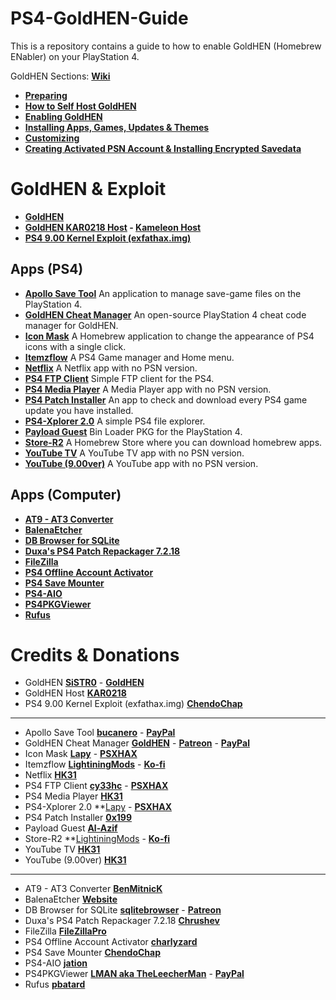 # PS4-GoldHEN-Guide
This is a repository contains a guide to how to enable GoldHEN (Homebrew ENabler) on your PlayStation 4.

GoldHEN Sections: **[Wiki](https://github.com/ZHassanQ/PS4-GoldHEN-Guide/wiki)**

- **[Preparing](https://github.com/ZHassanQ/PS4-GoldHEN-Guide/wiki/0.-Preparing)**
- **[How to Self Host GoldHEN](https://github.com/ZHassanQ/PS4-GoldHEN-Guide/wiki/1.-How-to-Self-Host-GoldHEN)**
- **[Enabling GoldHEN](https://github.com/ZHassanQ/PS4-GoldHEN-Guide/wiki/2.-Enabling-GoldHEN)**
- **[Installing Apps, Games, Updates & Themes](https://github.com/ZHassanQ/PS4-GoldHEN-Guide/wiki/3.-Installing-Apps,-Games,-Updates,-&-Themes)**
- **[Customizing](https://github.com/ZHassanQ/PS4-GoldHEN-Guide/wiki/4.-Customizing)**
- **[Creating Activated PSN Account & Installing Encrypted Savedata](https://github.com/ZHassanQ/PS4-GoldHEN-Guide/wiki/5.-Creating-Activated-PSN-Account-&-Installing-Encrypted-Savedata)**


# GoldHEN & Exploit

- **[GoldHEN](https://github.com/GoldHEN/GoldHEN)**
- **[GoldHEN KAR0218 Host](http://karo218.ir/) - [Kameleon Host](http://kmeps4.site/)**
- **[PS4 9.00 Kernel Exploit (exfathax.img)](https://github.com/ChendoChap/pOOBs4)**


## Apps (PS4)

- **[Apollo Save Tool](https://github.com/bucanero/apollo-ps4)** An application to manage save-game files on the PlayStation 4.
- **[GoldHEN Cheat Manager](https://github.com/GoldHEN/GoldHEN_Cheat_Manager)** An open-source PlayStation 4 cheat code manager for GoldHEN.
- **[Icon Mask](https://www.psxhax.com/threads/icon-mask-beta-ps4-pkg-homebrew-application-by-lapy05575948.11661/)** A Homebrew application to change the appearance of PS4 icons with a single click.
- **[Itemzflow](https://github.com/LightningMods/Itemzflow)** A PS4 Game manager and Home menu.
- **[Netflix](https://www.psxhax.com/threads/youtube-application-nopsn-pkgs-for-ps4-now-available.5882/)** A Netflix app with no PSN version.
- **[PS4 FTP Client](https://github.com/cy33hc/ps4-ftp-client)** Simple FTP client for the PS4.
- **[PS4 Media Player](https://www.psxhax.com/threads/youtube-application-nopsn-pkgs-for-ps4-now-available.5882/)** A Media Player app with no PSN version.
- **[PS4 Patch Installer](https://orbispatches.com/homebrew)** An app to check and download every PS4 game update you have installed.
- **[PS4-Xplorer 2.0](https://www.psxhax.com/threads/ps4-xplorer-v2-01-file-manager-by-lapy05575948-ps4-player-preview-video.6718/)** A simple PS4 file explorer.
- **[Payload Guest](https://github.com/Al-Azif/ps4-payload-guest)** Bin Loader PKG for the PlayStation 4.
- **[Store-R2](https://pkg-zone.com)** A Homebrew Store where you can download homebrew apps.
- **[YouTube TV](https://www.psxhax.com/threads/youtube-application-nopsn-pkgs-for-ps4-now-available.5882/)** A YouTube TV app with no PSN version.
- **[YouTube (9.00ver)](https://www.psxhax.com/threads/youtube-application-nopsn-pkgs-for-ps4-now-available.5882/)** A YouTube app with no PSN version.


## Apps (Computer)

- **[AT9 - AT3 Converter](https://www.psx-place.com/threads/at9-at3-converter-by-benmitnick-updated-to-v2-3.14356/)**
- **[BalenaEtcher](https://www.balena.io/etcher)**
- **[DB Browser for SQLite](https://sqlitebrowser.org/)**
- **[Duxa's PS4 Patch Repackager 7.2.18](https://www.psxhax.com/threads/ps4-pkg-repackager-to-repackage-fake-updates-by-duxa-chrushev.5037/)**
- **[FileZilla](https://filezilla-project.org/)**
- **[PS4 Offline Account Activator](https://www.psxhax.com/threads/ps4offlineaccountactivator-ps4-offline-account-activator-gui-by-charlyzard-**barthen.7347/)**
- **[PS4 Save Mounter](https://github.com/ChendoChap/Playstation-4-Save-Mounter)**
- **[PS4-AIO](https://www.psxhax.com/threads/ps4-aio-batch-file-script-for-games-updates-with-fpkg-tools-by-jation.12537/)**
- **[PS4PKGViewer](https://sites.google.com/site/theleecherman/ps4pkgviewer)**
- **[Rufus](https://rufus.ie/en/)**


# Credits & Donations

- GoldHEN **[SiSTR0](https://ko-fi.com/SiSTRo)** - **[GoldHEN](https://github.com/GoldHEN/GoldHEN)**
- GoldHEN Host **[KAR0218](https://github.com/KAR0218/)**
- PS4 9.00 Kernel Exploit (exfathax.img) **[ChendoChap](https://github.com/ChendoChap)**

---

- Apollo Save Tool  **[bucanero](https://github.com/bucanero/apollo-ps4)** - **[PayPal](https://www.paypal.me/bucanerodev)**
- GoldHEN Cheat Manager **[GoldHEN](https://github.com/GoldHEN/)** - **[Patreon](https://patreon.com/dparrino)** - **[PayPal](https://www.paypal.me/bucanerodev)**
- Icon Mask **[Lapy](https://github.com/Lapy055)** - **[PSXHAX](https://www.psxhax.com/members/lapy.527357/)**
- Itemzflow **[LightiningMods](https://github.com/LightningMods/)** - **[Ko-fi](https://ko-fi.com/lightningmods)**
- Netflix **[HK31](https://www.psxhax.com/members/hk31.484616/)**
- PS4 FTP Client **[cy33hc](https://github.com/cy33hc)** - **[PSXHAX](https://www.psxhax.com/members/cy33hc.687263/)**
- PS4 Media Player **[HK31](https://www.psxhax.com/members/hk31.484616/)**
- PS4-Xplorer 2.0 **[Lapy](https://github.com/Lapy055) - **[PSXHAX](https://www.psxhax.com/members/lapy.527357/)**
- PS4 Patch Installer **[0x199](https://twitter.com/0x199)**
- Payload Guest **[Al-Azif](https://github.com/Al-Azif/)**
- Store-R2 **[LightiningMods](https://github.com/LightningMods/) - **[Ko-fi](https://ko-fi.com/lightningmods)**
- YouTube TV **[HK31](https://www.psxhax.com/members/hk31.484616/)**
- YouTube (9.00ver) **[HK31](https://www.psxhax.com/members/hk31.484616/)**

---

- AT9 - AT3 Converter **[BenMitnicK](https://github.com/BenMitnicK)**
- BalenaEtcher **[Website](https://www.balena.io/)**
- DB Browser for SQLite **[sqlitebrowser](https://github.com/sqlitebrowser/)** - **[Patreon](https://www.patreon.com/db4s)**
- Duxa's PS4 Patch Repackager 7.2.18 **[Chrushev](https://www.psxhax.com/members/357134/)**
- FileZilla **[FileZillaPro](https://filezillapro.com/)**
- PS4 Offline Account Activator **[charlyzard](https://github.com/charlyzard)**
- PS4 Save Mounter **[ChendoChap](https://github.com/ChendoChap/)**
- PS4-AIO **[jation](https://www.psxhax.com/members/508878/)**
- PS4PKGViewer **[LMAN aka TheLeecherMan](https://sites.google.com/site/theleecherman/home)** - **[PayPal](https://www.paypal.com/paypalme/LeecherMan)**
- Rufus **[pbatard](https://github.com/pbatard)**

